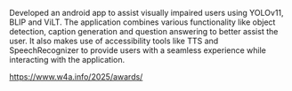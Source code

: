 Developed an android app to assist visually impaired users using YOLOv11, BLIP and ViLT. The application combines various functionality like object detection, caption generation and question answering to better assist the user. It also makes use of accessibility tools like TTS and SpeechRecognizer to provide users with a seamless experience while interacting with the application. 

https://www.w4a.info/2025/awards/
